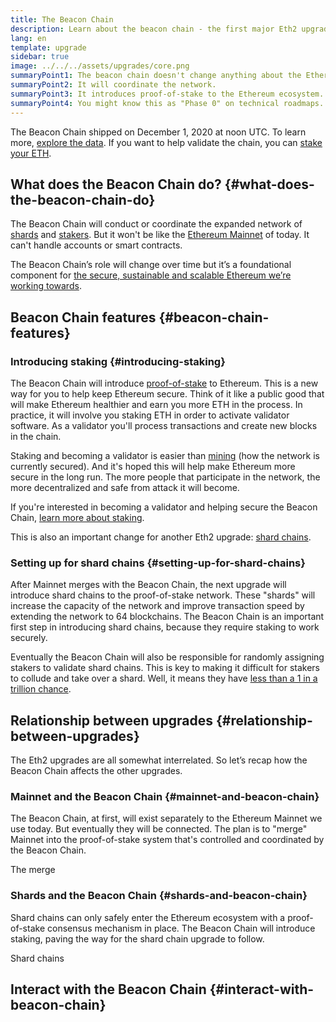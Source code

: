 ```yaml
---
title: The Beacon Chain
description: Learn about the beacon chain - the first major Eth2 upgrade to Ethereum.
lang: en
template: upgrade
sidebar: true
image: ../../../assets/upgrades/core.png
summaryPoint1: The beacon chain doesn't change anything about the Ethereum we use today.
summaryPoint2: It will coordinate the network.
summaryPoint3: It introduces proof-of-stake to the Ethereum ecosystem.
summaryPoint4: You might know this as "Phase 0" on technical roadmaps.
---
```


<UpgradeStatus isShipped date="Shipped!">
    The Beacon Chain shipped on December 1, 2020 at noon UTC. To learn more, <a href="https://beaconscan.com/">explore the data</a>. If you want to help validate the chain, you can <a href="/staking/">stake your ETH</a>.
</UpgradeStatus>

## What does the Beacon Chain do? {#what-does-the-beacon-chain-do}

The Beacon Chain will conduct or coordinate the expanded network of [shards](/upgrades/shard-chains/) and [stakers](/staking/). But it won't be like the [Ethereum Mainnet](/glossary/#mainnet) of today. It can't handle accounts or smart contracts.

The Beacon Chain’s role will change over time but it’s a foundational component for [the secure, sustainable and scalable Ethereum we’re working towards](/upgrades/vision/).

## Beacon Chain features {#beacon-chain-features}

### Introducing staking {#introducing-staking}

The Beacon Chain will introduce [proof-of-stake](/developers/docs/consensus-mechanisms/pos/) to Ethereum. This is a new way for you to help keep Ethereum secure. Think of it like a public good that will make Ethereum healthier and earn you more ETH in the process. In practice, it will involve you staking ETH in order to activate validator software. As a validator you'll process transactions and create new blocks in the chain.

Staking and becoming a validator is easier than [mining](/developers/docs/mining/) (how the network is currently secured). And it's hoped this will help make Ethereum more secure in the long run. The more people that participate in the network, the more decentralized and safe from attack it will become.

<InfoBanner emoji=":money_bag:">
If you're interested in becoming a validator and helping secure the Beacon Chain, <a href="/staking/">learn more about staking</a>.
</InfoBanner>

This is also an important change for another Eth2 upgrade: [shard chains](/upgrades/shard-chains/).

### Setting up for shard chains {#setting-up-for-shard-chains}

After Mainnet merges with the Beacon Chain, the next upgrade will introduce shard chains to the proof-of-stake network. These "shards" will increase the capacity of the network and improve transaction speed by extending the network to 64 blockchains. The Beacon Chain is an important first step in introducing shard chains, because they require staking to work securely.

Eventually the Beacon Chain will also be responsible for randomly assigning stakers to validate shard chains. This is key to making it difficult for stakers to collude and take over a shard. Well, it means they have [less than a 1 in a trillion chance](https://medium.com/@chihchengliang/minimum-committee-size-explained-67047111fa20).

## Relationship between upgrades {#relationship-between-upgrades}

The Eth2 upgrades are all somewhat interrelated. So let’s recap how the Beacon Chain affects the other upgrades.

### Mainnet and the Beacon Chain {#mainnet-and-beacon-chain}

The Beacon Chain, at first, will exist separately to the Ethereum Mainnet we use today. But eventually they will be connected. The plan is to "merge" Mainnet into the proof-of-stake system that's controlled and coordinated by the Beacon Chain.

<ButtonLink to="/upgrades/merge/">
    The merge
</ButtonLink>

### Shards and the Beacon Chain {#shards-and-beacon-chain}

Shard chains can only safely enter the Ethereum ecosystem with a proof-of-stake consensus mechanism in place. The Beacon Chain will introduce staking, paving the way for the shard chain upgrade to follow.

<ButtonLink to="/upgrades/shard-chains/">
    Shard chains
</ButtonLink>

<Divider />

## Interact with the Beacon Chain {#interact-with-beacon-chain}

<BeaconChainActions />
